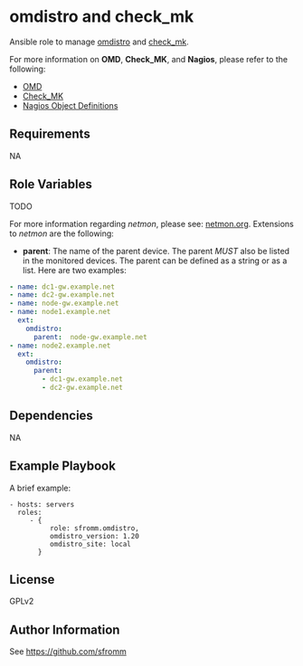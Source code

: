 omdistro and check_mk
=====================

Ansible role to manage [omdistro](http://omdistro.org) and
[check_mk](https://mathias-kettner.de/check_mk.html).

For more information on **OMD**, **Check_MK**, and **Nagios**, please refer to
the following:

- [OMD](http://omdistro.org/doc)
- [Check_MK](https://mathias-kettner.de/checkmk.html)
- [Nagios Object Definitions](http://nagios.sourceforge.net/docs/3_0/objectdefinitions.html)

Requirements
------------

NA

Role Variables
--------------

TODO

For more information regarding *netmon*, please see:
[netmon.org](netmon.org).  Extensions to *netmon* are the following:

* **parent**:  The name of the parent device.  The parent *MUST* also be
  listed in the monitored devices.  The parent can be defined as a
  string or as a list.  Here are two examples:

```yaml
- name: dc1-gw.example.net
- name: dc2-gw.example.net
- name: node-gw.example.net
- name: node1.example.net
  ext:
    omdistro:
      parent:  node-gw.example.net
- name: node2.example.net
  ext:
    omdistro:
      parent:
        - dc1-gw.example.net
        - dc2-gw.example.net
```


Dependencies
------------

NA

Example Playbook
----------------

A brief example:

    - hosts: servers
      roles:
         - {
              role: sfromm.omdistro,
              omdistro_version: 1.20
              omdistro_site: local
           }

License
-------

GPLv2

Author Information
------------------

See https://github.com/sfromm
